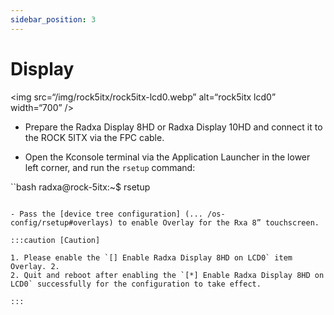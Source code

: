 ```yaml
---
sidebar_position: 3
---
```


# Display

<img src=“/img/rock5itx/rock5itx-lcd0.webp” alt=“rock5itx lcd0” width=“700” />

- Prepare the Radxa Display 8HD or Radxa Display 10HD and connect it to the ROCK 5ITX via the FPC cable.

- Open the Kconsole terminal via the Application Launcher in the lower left corner, and run the `rsetup` command:

``bash
radxa@rock-5itx:~$ rsetup
```

- Pass the [device tree configuration] (... /os-config/rsetup#overlays) to enable Overlay for the Rxa 8” touchscreen.

:::caution [Caution]

1. Please enable the `[] Enable Radxa Display 8HD on LCD0` item Overlay. 2.
2. Quit and reboot after enabling the `[*] Enable Radxa Display 8HD on LCD0` successfully for the configuration to take effect.

:::
